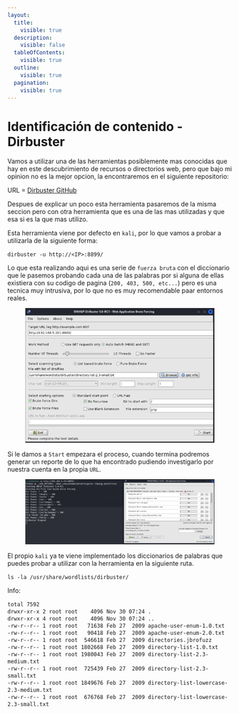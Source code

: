 ```yaml
---
layout:
  title:
    visible: true
  description:
    visible: false
  tableOfContents:
    visible: true
  outline:
    visible: true
  pagination:
    visible: true
---
```


# Identificación de contenido - Dirbuster

Vamos a utilizar una de las herramientas posiblemente mas conocidas que hay en este descubrimiento de recursos o directorios web, pero que bajo mi opinion no es la mejor opcion, la encontraremos en el siguiente repositorio:

URL = [Dirbuster GitHub](https://github.com/KajanM/DirBuster)

Despues de explicar un poco esta herramienta pasaremos de la misma seccion pero con otra herramienta que es una de las mas utilizadas y que esa si es la que mas utilizo.

Esta herramienta viene por defecto en `kali`, por lo que vamos a probar a utilizarla de la siguiente forma:

```shell
dirbuster -u http://<IP>:8899/
```

Lo que esta realizando aqui es una serie de `fuerza bruta` con el diccionario que le pasemos probando cada una de las palabras por si alguna de ellas existiera con su codigo de pagina (`200, 403, 500, etc...`) pero es una tecnica muy intrusiva, por lo que no es muy recomendable paar entornos reales.

<figure><img src="../../.gitbook/assets/image (183).png" alt=""><figcaption></figcaption></figure>

Si le damos a `Start` empezara el proceso, cuando termina podremos generar un reporte de lo que ha encontrado pudiendo investigarlo por nuestra cuenta en la propia `URL`.

<figure><img src="../../.gitbook/assets/image (184).png" alt=""><figcaption></figcaption></figure>

El propio `kali` ya te viene implementado los diccionarios de palabras que puedes probar a utilizar con la herramienta en la siguiente ruta.

```shell
ls -la /usr/share/wordlists/dirbuster/
```

Info:

```
total 7592
drwxr-xr-x 2 root root    4096 Nov 30 07:24 .
drwxr-xr-x 4 root root    4096 Nov 30 07:24 ..
-rw-r--r-- 1 root root   71638 Feb 27  2009 apache-user-enum-1.0.txt
-rw-r--r-- 1 root root   90418 Feb 27  2009 apache-user-enum-2.0.txt
-rw-r--r-- 1 root root  546618 Feb 27  2009 directories.jbrofuzz
-rw-r--r-- 1 root root 1802668 Feb 27  2009 directory-list-1.0.txt
-rw-r--r-- 1 root root 1980043 Feb 27  2009 directory-list-2.3-medium.txt
-rw-r--r-- 1 root root  725439 Feb 27  2009 directory-list-2.3-small.txt
-rw-r--r-- 1 root root 1849676 Feb 27  2009 directory-list-lowercase-2.3-medium.txt
-rw-r--r-- 1 root root  676768 Feb 27  2009 directory-list-lowercase-2.3-small.txt
```
